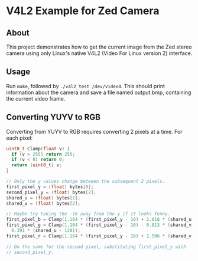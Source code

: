 V4L2 Example for Zed Camera
===========================

About
-----

This project demonstrates how to get the current image from the Zed stereo
camera using only Linux's native V4L2 (Video For Linux version 2) interface.

Usage
-----

Run `make`, followed by `./v4l2_test /dev/video0`. This should print
information about the camera and save a file named output.bmp, containing the
current video frame.

Converting YUYV to RGB
----------------------

Converting from YUYV to RGB requires converting 2 pixels at a time. For each
pixel:

```c
uint8_t Clamp(float v) {
  if (v > 255) return 255;
  if (v < 0) return 0;
  return (uint8_t) v;
}

// Only the y values change between the subsequent 2 pixels.
first_pixel_y = (float) bytes[0];
second_pixel_y = (float) bytes[2];
shared_u = (float) bytes[1];
shared_v = (float) bytes[2];

// Maybe try taking the -16 away from the y if it looks funny.
first_pixel_b = Clamp(1.164 * (first_pixel_y - 16) + 2.018 * (shared_u - 128));
first_pixel_g = Clamp(1.164 * (first_pixel_y - 16) - 0.813 * (shared_v - 128) -
  0.391 * (shared_u - 128));
first_pixel_r = Clamp(1.164 * (first_pixel_y - 16) + 1.596 * (shared_v - 128));

// Do the same for the second pixel, substituting first_pixel_y with
// second_pixel_y.
```
